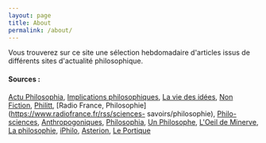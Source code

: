 ```yaml
---
layout: page
title: About
permalink: /about/
---
```


Vous trouverez sur ce site une sélection hebdomadaire d'articles issus de différents sites d'actualité philosophique.

#### Sources :

[Actu Philosophia](https://www.actu-philosophia.com/), [Implications
philosophiques](http://www.implications-philosophiques.org/), [La vie des
idées](http://www.laviedesidees.fr/), [Non
Fiction](https://www.nonfiction.fr/), [Philitt](http://philitt.fr), [Radio
France, Philosophie](https://www.radiofrance.fr/rss/sciences-
savoirs/philosophie), [Philo-sciences](https://philosciences.com),
[Anthropogoniques](https://anthropogoniques.com/),
[Philosophia](http://philosophia.fr/), [Un
Philosophe](http://unphilosophe.wordpress.com/), [L'Oeil de
Minerve](http://blog.ac-versailles.fr/oeildeminerve/index.php/), [La
philosophie](http://la-philosophie.com/), [iPhilo](http://iphilo.fr/),
[Asterion](https://journals.openedition.org/asterion/), [Le
Portique](http://journals.openedition.org/leportique/)
